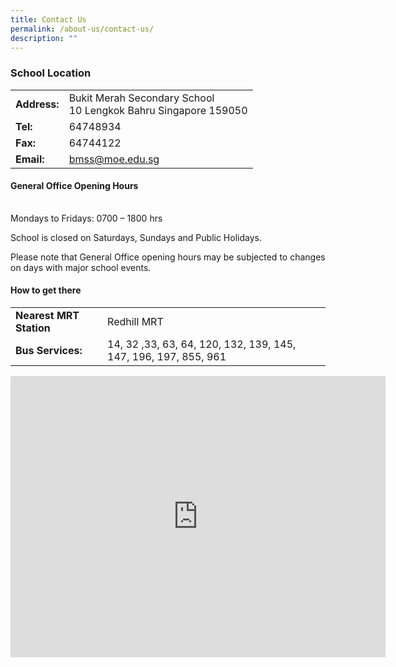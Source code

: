```yaml
---
title: Contact Us
permalink: /about-us/contact-us/
description: ""
---
```

### School Location

|  |  |
|---|---|
| **Address:** | Bukit Merah Secondary School<br>10 Lengkok Bahru Singapore 159050 |
| **Tel:** | 64748934 |
| **Fax:** | 64744122 |
| **Email:** | bmss@moe.edu.sg |


#### General Office Opening Hours
|  |  |
|---|---|

Mondays to Fridays: 0700 – 1800 hrs 

School is closed on Saturdays, Sundays and Public Holidays. 

Please note that General Office opening hours may be subjected to changes on days with major school events.



#### How to get there

|  |  |
|---|---|
| **Nearest MRT Station** | Redhill MRT |
| **Bus Services:** | 14, 32 ,33, 63, 64, 120, 132, 139, 145, 147, 196, 197, 855, 961 |



<iframe src="https://www.google.com/maps/embed?pb=!1m18!1m12!1m3!1d15955.254645869376!2d103.79436988588647!3d1.2858179861974608!2m3!1f0!2f0!3f0!3m2!1i1024!2i768!4f13.1!3m3!1m2!1s0x31da1bd3b731e8af%3A0x75ffd1d80e0dc820!2sBukit%20Merah%20Secondary%20School!5e0!3m2!1sen!2ssg!4v1681866890336!5m2!1sen!2ssg" width="600" height="450" style="border:0;" allowfullscreen="" loading="lazy"></iframe>